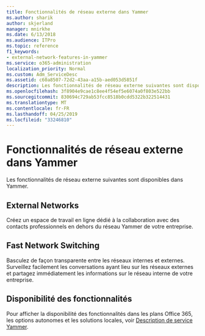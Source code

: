 ```yaml
---
title: Fonctionnalités de réseau externe dans Yammer
ms.author: sharik
author: skjerland
manager: mnirkhe
ms.date: 6/13/2018
ms.audience: ITPro
ms.topic: reference
f1_keywords:
- external-network-features-in-yammer
ms.service: o365-administration
localization_priority: Normal
ms.custom: Adm_ServiceDesc
ms.assetid: c60a8507-72d2-43aa-a15b-aed053d5851f
description: Les fonctionnalités de réseau externe suivantes sont disponibles dans Yammer.
ms.openlocfilehash: 3f8904e9cae1c8ee4f54ef5e6074a0f803e522bb
ms.sourcegitcommit: 830694c729ab53fcc8518b0cdd5322b322514431
ms.translationtype: MT
ms.contentlocale: fr-FR
ms.lasthandoff: 04/25/2019
ms.locfileid: "33246810"
---
```

# <a name="external-network-features-in-yammer"></a>Fonctionnalités de réseau externe dans Yammer

Les fonctionnalités de réseau externe suivantes sont disponibles dans Yammer.
  
## <a name="external-networks"></a>External Networks
<a name="bkmk_ExternalNetworks"> </a>

Créez un espace de travail en ligne dédié à la collaboration avec des contacts professionnels en dehors du réseau Yammer de votre entreprise.
  
## <a name="fast-network-switching"></a>Fast Network Switching
<a name="bkmk_FastNetworkSwitching"> </a>

Basculez de façon transparente entre les réseaux internes et externes. Surveillez facilement les conversations ayant lieu sur les réseaux externes et partagez immédiatement les informations sur le réseau interne de votre entreprise.
  
## <a name="feature-availability"></a>Disponibilité des fonctionnalités
<a name="bkmk_FastNetworkSwitching"> </a>

Pour afficher la disponibilité des fonctionnalités dans les plans Office 365, les options autonomes et les solutions locales, voir [Description de service Yammer](yammer-service-description.md).